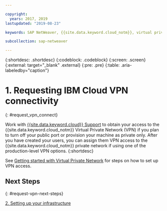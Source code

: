 ```yaml
---

copyright:
  years: 2017, 2019
lastupdated: "2019-08-23"

keywords: SAP NetWeaver, {{site.data.keyword.cloud_notm}}, virtual private network, VPN

subcollection: sap-netweaver

---
```


{:shortdesc: .shortdesc}
{:codeblock: .codeblock}
{:screen: .screen}
{:external: target="_blank" .external}
{:pre: .pre}
{:table: .aria-labeledby="caption"}

# 1. Requesting IBM Cloud VPN connectivity
{: #request_vpn_connect}

Work with [{{site.data.keyword.cloud}} Support](/docs/get-support?topic=get-support-getting-customer-support#getting-customer-support) to obtain your access to the {{site.data.keyword.cloud_notm}} Virtual Private Network (VPN) if you plan to turn off your public port or provision your machine as private only. After you have created your users, you can assign them VPN access to the {{site.data.keyword.cloud_notm}} private network if using one of the production-level VPN options.
{:shortdesc}

See [Getting started with Virtual Private Network](/docs/infrastructure/iaas-vpn?topic=VPN-getting-started) for steps on how to set up VPN access.

## Next Steps
{: #request-vpn-next-steps}

  [2. Setting up your infrastructure](/docs/infrastructure/sap-netweaver?topic=sap-netweaver-set_up_infrastructure#set_up_infrastructure)
